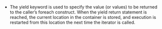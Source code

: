 - The yield keyword is used to specify the value (or values) to be returned to the caller’s foreach construct. When the yield return statement is reached, the current location in the container is stored, and execution is restarted from this location the next time the iterator is called.